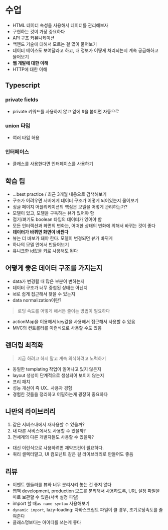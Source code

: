 # 수업

- HTML 데이터 속성을 사용해서 데이터를 관리해보자
- 구현하는 것이 가장 중요하다
- API 구조 커뮤니케이션
- 백엔드 기술에 대해서 모르는 걸 많이 물어보기
- 데이터 베이스도 보여달라고 하고, 내 정보가 어떻게 처리되는지 계속 궁금해하고 물어보기
- **웹 개발에 대한 이해**
- HTTP에 대한 이해

## Typescript

### private fields

- private 키워드를 사용하지 않고 앞에 #을 붙이면 자동으로

### union 타입

- 여러 타입 허용

### 인터페이스

- 클래스를 사용한다면 인터페이스를 사용하기

## 학습 팁

- ...best practice / 최근 3개월 내용으로 검색해보기
- 구조가 어려우면 서버에게 데이터 구조가 어떻게 되어있는지 물어보기
- 싱글 페이지 어플리케이션의 핵심은 모델을 어떻게 관리하는가?
- 모델이 있고, 모델을 구독하는 뷰가 있어야 함
- 접기/펴기도 boolean 타입의 데이터가 있어야 함
- 모든 인터랙션과 화면의 변화는, 어떠한 상태의 변화에 의해서 바뀌는 것이 좋다
- **데이터가 바뀌면 화면이 바뀐다**
- 뷰는 더 바보가 돼야 한다. 모델이 변경되면 뷰가 바뀌게
- 하나의 모델 안에서 만들어보기
- 유니크한 id값을 키로 사용해도 된다

## 어떻게 좋은 데이터 구조를 가지는지

- data가 변경될 때 많은 부분이 변하는지
- 데이터 구조가 너무 중첩된 상태는 아닌지
- id로 쉽게 접근해서 찾을 수 있는지
- data normalization이란?

> 로딩 속도를 어떻게 해서든 줄이는 방법이 필요하다

- actionMap을 이용해서 key값을 사용해서 접근해서 사용할 수 있음
- MVC의 컨트롤러를 이런식으로 사용할 수도 있음

## 렌더링 최적화

> 지금 하려고 하지 말고 계속 의식하려고 노력하기

- 동일한 templating 작업이 일어나고 있지 않은지
- layout 생성이 단계적으로 생성되어 보이지 않는지
- 프리 패치
- 성능 개선이 즉 UX.. 사용자 경험
- 경험한 것들을 정리하고 어필하는게 굉장히 중요하다

## 나만의 라이브러리

1. 같은 서비스내에서 재사용할 수 있을까?
2. 내 다른 서비스에서도 사용할 수 있을까?
3. 전세계의 다른 개발자들도 사용할 수 있을까?

- 대신 이런식으로 사용하려면 제약조건이 필요하다.
- 쿼리 셀렉터말고, UI 컴포넌트 같은 걸 라이브러리로 만들어도 좋음

## 리뷰

- 이벤트 핸들러를 뷰와 너무 분리시켜 놓는 건 좋지 않다
- 웹팩 development, production 모드를 분리해서 사용하도록, URL 설정 파일을 따로 보관할 수 있음(서버 설정 파일)
- import 할 때`as name syntax` 사용해보기
- `dynamic import`, lazy-loading: 자바스크립트 파일이 클 경우, 초기로딩속도를 줄여준다
- 클래스명보다는 아이디를 쓰는게 좋다
